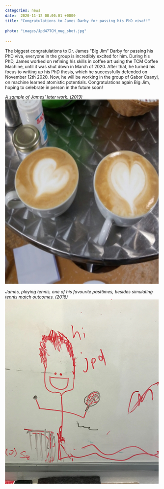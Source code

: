 ```yaml
---                                                                                                                                                                                      
categories: news                                                                                                                                                                 
date:  2020-11-12 00:00:01 +0000                                                                                                                                                        
title: "Congratulations to James Darby for passing his PhD viva!!"

photo: "images/Jpd47TCM_mug_shot.jpg"

---            
```


The biggest congratulations to Dr. James "Big Jim" Darby for passing his PhD viva, everyone in the group is incredibly excited for him.  During his PhD, James worked on refining his skills in coffee art using the TCM Coffee Machine, until it was shut down in March of 2020.  After that, he turned his focus to writing up his PhD thesis, which he successfully defended on November 12th 2020.  Now, he will be working in the group of Gabor Csanyi, on machine learned atomistic potentials. Congratulations again Big Jim, hoping to celebrate in person in the future soon! 

<i>A sample of James' later work. (2019)</i>
<img src="../../images/coffee.jpeg" alt="Coffee" style="width:500px;height:600px;">

<i>James, playing tennis, one of his favourite pasttimes, besides simulating tennis match outcomes. (2018)</i>
<img src="../../images/james-stick.jpg" alt="tennis" style="width:500px;height:600px;">
